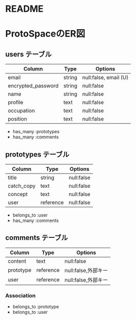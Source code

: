 # README

# ProtoSpaceのER図

## users テーブル
| Column             | Type   | Options                 |
| ------------------ | ------ | ----------------------- |
| email              | string | null:false, email (U)   |
| encrypted_password | string | null:false              |
| name               | string | null:false              |
| profile            | text   | null:false              |
| occupation         | text   | null:false              |
| position           | text   | null:false              |

- has_many :prototypes
- has_many :comments

## prototypes テーブル
| Column             | Type      | Options      |
| ------------------ | ------    | ------------ |
| title              | string    | null:false   |
| catch_copy         | text      | null:false   |
| concept            | text      | null:false   |
| user               | reference | null:false   |

- belongs_to :user
- has_many :comments

## comments テーブル
| Column             | Type      | Options              |
| ------------------ | ------    | -------------------- |
| content            | text      | null:false           |
| prototype          | reference | null:false,外部キー   |
| user               | reference | null:false,外部キー   |

### Association

- belongs_to :prototype
- belongs_to :user